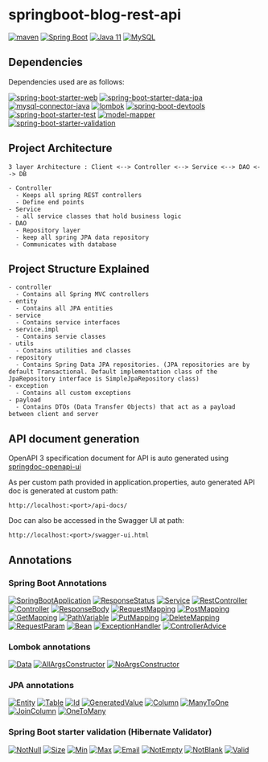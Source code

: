 # springboot-blog-rest-api
<a href="https://maven.apache.org/"><img alt="maven" src="https://img.shields.io/badge/maven-%20-blue"/></a>
<a href="https://spring.io/projects/spring-boot/"><img alt="Spring Boot" src="https://img.shields.io/badge/SpringBoot-2.6.3-blue"/></a>
<a href="https://docs.oracle.com/en/java/javase/11/"><img alt="Java 11" src="https://img.shields.io/badge/Java-11-blue"/></a>
<a href="https://dev.mysql.com/"><img alt="MySQL" src="https://img.shields.io/badge/MySQL-8.0.28-blue"/></a>


## Dependencies
Dependencies used are as follows:

<a href="https://mvnrepository.com/artifact/org.springframework.boot/spring-boot-starter-web"><img alt="spring-boot-starter-web" src="https://img.shields.io/badge/dependency-SpringBootStarterWeb-blue"/></a>
<a href="https://mvnrepository.com/artifact/org.springframework.boot/spring-boot-starter-data-jpa"><img alt="spring-boot-starter-data-jpa" src="https://img.shields.io/badge/dependency-SpringBootStarterDataJPA-blue"/></a>
<a href="https://mvnrepository.com/artifact/mysql/mysql-connector-java"><img alt="mysql-connector-java" src="https://img.shields.io/badge/dependency-MySQLConnectorJava-blue"/></a>
<a href="https://mvnrepository.com/artifact/org.projectlombok/lombok"><img alt="lombok" src="https://img.shields.io/badge/dependency-Lombok-blue"/></a>
<a href="https://mvnrepository.com/artifact/org.springframework.boot/spring-boot-devtools"><img alt="spring-boot-devtools" src="https://img.shields.io/badge/dependency-SpringBootDevTools-blue"/></a>
<a href="https://mvnrepository.com/artifact/org.springframework.boot/spring-boot-starter-test"><img alt="spring-boot-starter-test" src="https://img.shields.io/badge/dependency-SpringBootStarterTest-blue"/></a>
<a href="https://mvnrepository.com/artifact/org.modelmapper/modelmapper/3.0.0"><img alt="model-mapper" src="https://img.shields.io/badge/dependency-ModelMapper-blue"/></a>
<a href="https://mvnrepository.com/artifact/org.springframework.boot/spring-boot-starter-validation"><img alt="spring-boot-starter-validation" src="https://img.shields.io/badge/dependency-SpringBootStarterValidation-blue"/></a> 


## Project Architecture
```
3 layer Architecture : Client <--> Controller <--> Service <--> DAO <--> DB

- Controller
  - Keeps all spring REST controllers
  - Define end points
- Service
  - all service classes that hold business logic
- DAO
  - Repository layer
  - keep all spring JPA data repository
  - Communicates with database
```

## Project Structure Explained
```
- controller
  - Contains all Spring MVC controllers
- entity
  - Contains all JPA entities
- service
  - Contains service interfaces
- service.impl
  - Contains servie classes
- utils
  - Contains utilities and classes
- repository
  - Contains Spring Data JPA repositories. (JPA repositories are by default Transactional. Default implementation class of the JpaRepository interface is SimpleJpaRepository class)
- exception
  - Contains all custom exceptions
- payload
  - Contains DTOs (Data Transfer Objects) that act as a payload between client and server
```

## API document generation
OpenAPI 3 specification document for API is auto generated using <a href="https://github.com/springdoc/springdoc-openapi">springdoc-openapi-ui</a>

As per custom path provided in application.properties, auto generated API doc is generated at custom path: 
```
http://localhost:<port>/api-docs/ 
```

Doc can also be accessed in the Swagger UI at path:
```
http://localhost:<port>/swagger-ui.html
```


## Annotations
### Spring Boot Annotations
<a href="https://docs.spring.io/spring-boot/docs/2.0.x/reference/html/using-boot-using-springbootapplication-annotation.html"><img alt="SpringBootApplication" src="https://img.shields.io/badge/@SpringBootApplication-blue"/></a>
<a href="https://docs.spring.io/spring-framework/docs/current/javadoc-api/org/springframework/web/bind/annotation/ResponseStatus.html"><img alt="ResponseStatus" src="https://img.shields.io/badge/@ResponseStatus-blue"/></a>
<a href="https://docs.spring.io/spring-framework/docs/current/javadoc-api/org/springframework/stereotype/Service.html"><img alt="Service" src="https://img.shields.io/badge/@Service-blue"/></a>
<a href="https://docs.spring.io/spring-framework/docs/current/javadoc-api/org/springframework/web/bind/annotation/RestController.html"><img alt="RestController" src="https://img.shields.io/badge/@RestController-blue"/></a>
<a href="https://docs.spring.io/spring-framework/docs/current/javadoc-api/org/springframework/stereotype/Controller.html"><img alt="Controller" src="https://img.shields.io/badge/@Controller-blue"/></a>
<a href="https://docs.spring.io/spring-framework/docs/current/javadoc-api/org/springframework/web/bind/annotation/ResponseBody.html"><img alt="ResponseBody" src="https://img.shields.io/badge/@ResponseBody-blue"/></a>
<a href="https://docs.spring.io/spring-framework/docs/current/javadoc-api/org/springframework/web/bind/annotation/RequestMapping.html"><img alt="RequestMapping" src="https://img.shields.io/badge/@RequestMapping-blue"/></a>
<a href="https://docs.spring.io/spring-framework/docs/current/javadoc-api/org/springframework/web/bind/annotation/PostMapping.html"><img alt="PostMapping" src="https://img.shields.io/badge/@PostMapping-blue"/></a>
<a href="https://docs.spring.io/spring-framework/docs/current/javadoc-api/org/springframework/web/bind/annotation/GetMapping.html"><img alt="GetMapping" src="https://img.shields.io/badge/@GetMapping-blue"/></a>
<a href="https://docs.spring.io/spring-framework/docs/current/javadoc-api/org/springframework/web/bind/annotation/PathVariable.html"><img alt="PathVariable" src="https://img.shields.io/badge/@PathVariable-blue"/></a>
<a href="https://docs.spring.io/spring-framework/docs/current/javadoc-api/org/springframework/web/bind/annotation/PutMapping.html"><img alt="PutMapping" src="https://img.shields.io/badge/@PutMapping-blue"/></a>
<a href="https://docs.spring.io/spring-framework/docs/current/javadoc-api/org/springframework/web/bind/annotation/DeleteMapping.html"><img alt="DeleteMapping" src="https://img.shields.io/badge/@DeleteMapping-blue"/></a>
<a href="https://docs.spring.io/spring-framework/docs/current/javadoc-api/org/springframework/web/bind/annotation/RequestParam.html"><img alt="RequestParam" src="https://img.shields.io/badge/@RequestParam-blue"/></a>
<a href="https://docs.spring.io/spring-javaconfig/docs/1.0.0.M4/reference/html/ch02s"><img alt="Bean" src="https://img.shields.io/badge/@Bean-blue"/></a>
<a href="https://docs.spring.io/spring-framework/docs/current/javadoc-api/org/springframework/web/bind/annotation/ExceptionHandler.html"><img alt="ExceptionHandler" src="https://img.shields.io/badge/@ExceptionHandler-blue"/></a>
<a href="https://docs.spring.io/spring-framework/docs/current/javadoc-api/org/springframework/web/bind/annotation/ControllerAdvice.html"><img alt="ControllerAdvice" src="https://img.shields.io/badge/@ControllerAdvice-blue"/></a>

### Lombok annotations
<a href="https://projectlombok.org/api/lombok/Data.html"><img alt="Data" src="https://img.shields.io/badge/@Data-blue"/></a>
<a href="https://projectlombok.org/api/lombok/AllArgsConstructor.html"><img alt="AllArgsConstructor" src="https://img.shields.io/badge/@AllArgsConstructor-blue"/></a>
<a href="https://projectlombok.org/api/lombok/NoArgsConstructor.html"><img alt="NoArgsConstructor" src="https://img.shields.io/badge/@NoArgsConstructor-blue"/></a>

### JPA annotations
<a href="https://www.techferry.com/articles/hibernate-jpa-annotations.html#Entity"><img alt="Entity" src="https://img.shields.io/badge/@Entity-blue"/></a>
<a href="https://www.techferry.com/articles/hibernate-jpa-annotations.html#Table"><img alt="Table" src="https://img.shields.io/badge/@Table-blue"/></a>
<a href="https://www.techferry.com/articles/hibernate-jpa-annotations.html#Id"><img alt="Id" src="https://img.shields.io/badge/@Id-blue"/></a>
<a href="https://www.techferry.com/articles/hibernate-jpa-annotations.html#GeneratedValue"><img alt="GeneratedValue" src="https://img.shields.io/badge/@GeneratedValue-blue"/></a>
<a href="https://www.techferry.com/articles/hibernate-jpa-annotations.html#Column"><img alt="Column" src="https://img.shields.io/badge/@Column-blue"/></a>
<a href="https://www.techferry.com/articles/hibernate-jpa-annotations.html#ManyToOne"><img alt="ManyToOne" src="https://img.shields.io/badge/@ManyToOne-blue"/></a>
<a href="https://www.techferry.com/articles/hibernate-jpa-annotations.html#JoinColumn"><img alt="JoinColumn" src="https://img.shields.io/badge/@JoinColumn-blue"/></a>
<a href="https://www.techferry.com/articles/hibernate-jpa-annotations.html#OneToMany"><img alt="OneToMany" src="https://img.shields.io/badge/@OneToMany-blue"/></a>

### Spring Boot starter validation (Hibernate Validator)
<a href="https://docs.oracle.com/javaee/7/api/javax/validation/constraints/NotNull.html"><img alt="NotNull" src="https://img.shields.io/badge/@NotNull-blue"/></a>
<a href="https://docs.oracle.com/javaee/7/api/javax/validation/constraints/Size.html"><img alt="Size" src="https://img.shields.io/badge/@Size-blue"/></a>
<a href="https://docs.oracle.com/javaee/7/api/javax/validation/constraints/Min.html"><img alt="Min" src="https://img.shields.io/badge/@Min-blue"/></a>
<a href="https://docs.oracle.com/javaee/7/api/javax/validation/constraints/Max.html"><img alt="Max" src="https://img.shields.io/badge/@Max-blue"/></a>
<a href="https://javaee.github.io/javaee-spec/javadocs/javax/validation/constraints/Email.html"><img alt="Email" src="https://img.shields.io/badge/@Email-blue"/></a>
<a href="https://javaee.github.io/javaee-spec/javadocs/javax/validation/constraints/NotEmpty.html"><img alt="NotEmpty" src="https://img.shields.io/badge/@NotEmpty-blue"/></a> 
<a href="https://javaee.github.io/javaee-spec/javadocs/javax/validation/constraints/NotBlank.html"><img alt="NotBlank" src="https://img.shields.io/badge/@NotBlank-blue"/></a> 
<a href="https://docs.oracle.com/javaee/7/api/javax/validation/Valid.html"><img alt="Valid" src="https://img.shields.io/badge/@Valid-blue"/></a>
